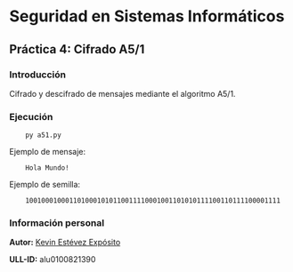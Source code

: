 # Seguridad en Sistemas Informáticos

## Práctica 4: Cifrado A5/1

### Introducción

Cifrado y descifrado de mensajes mediante el algoritmo A5/1.

### Ejecución

~~~
    py a51.py
~~~

Ejemplo de mensaje:

~~~
    Hola Mundo!
~~~

Ejemplo de semilla:

~~~
    1001000100011010001010110011110001001101010111100110111100001111
~~~

### Información personal

**Autor:** [Kevin Estévez Expósito](https://alu0100821390.github.io/)

**ULL-ID:** alu0100821390
